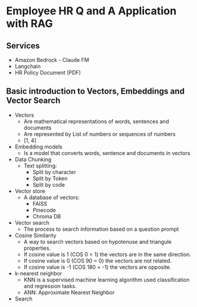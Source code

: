 # Employee HR Q and A Application with RAG

## Services

* Amazon Bedrock - Claude FM
* Langchain
* HR Policy Document (PDF)

## Basic introduction to Vectors, Embeddings and Vector Search

* Vectors
    * Are mathematical representations of words, sentences and documents
    * Are represented by List of numbers or sequences of numbers
    * [1, 4]
* Embedding models
    * Is a model that converts words, sentence and documents in vectors
* Data Chunking
    * Text splitting: 
        * Split by character
        * Split by Token
        * Split by code
* Vector store
    * A database of vectors:
        * FAISS
        * Pinecode
        * Chroma DB
* Vector search
    * The process to search information based on a question prompt
* Cosine Similarity
    * A way to search vectors based on hypotenuse and triangule properties.
    * If cosine value is 1 (COS 0 = 1) the vectors are in the same direction.
    * If cosine value is 0 (COS 90 = 0) the vectors are not related.
    * If cosine value is -1 (COS 180 = -1) the vectors are opposite.
* k-nearest neighbor
    * KNN is a supervised machine learning algorithm used classification and regression tasks.
    * ANN: Approximate Nearest Neighbor
* Search
